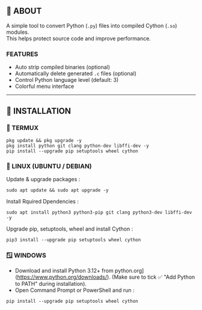 ## **📌 ABOUT**
A simple tool to convert Python (`.py`) files into compiled Cython (`.so`) modules.  
This helps protect source code and improve performance.  

### FEATURES
- Auto strip compiled binaries (optional)  
- Automatically delete generated `.c` files (optional)  
- Control Python language level (default: 3)  
- Colorful menu interface  

---

## **🚀 INSTALLATION**

### 📱 TERMUX
```
pkg update && pkg upgrade -y
pkg install python git clang python-dev libffi-dev -y
pip install --upgrade pip setuptools wheel cython
```

### 🐧 LINUX (UBUNTU / DEBIAN)
Update & upgrade packages :
```
sudo apt update && sudo apt upgrade -y
```

Install Rquired Dpendencies :
```
sudo apt install python3 python3-pip git clang python3-dev libffi-dev -y
```
Upgrade pip, setuptools, wheel and install Cython :
```
pip3 install --upgrade pip setuptools wheel cython
```

### 🪟 WINDOWS
- Download and install Python 3.12+ from python.org](https://www.python.org/downloads/).
(Make sure to tick ✅ "Add Python to PATH" during installation).
- Open Command Prompt or PowerShell and run :
```
pip install --upgrade pip setuptools wheel cython
```
